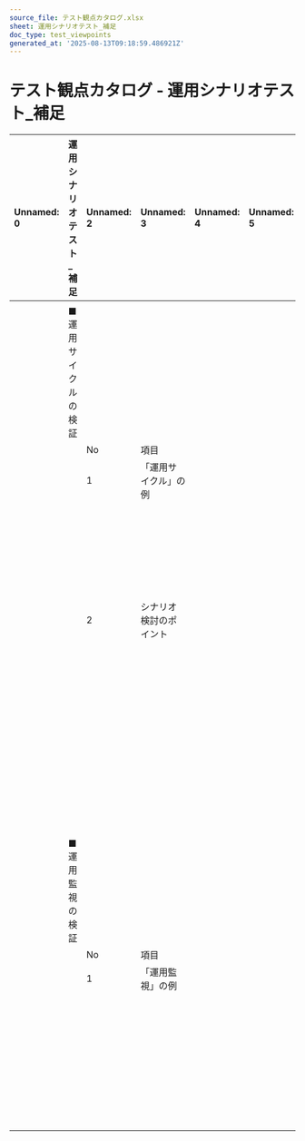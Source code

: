 ```yaml
---
source_file: テスト観点カタログ.xlsx
sheet: 運用シナリオテスト_補足
doc_type: test_viewpoints
generated_at: '2025-08-13T09:18:59.486921Z'
---
```


# テスト観点カタログ - 運用シナリオテスト_補足

| Unnamed: 0   | 運用シナリオテスト_補足   | Unnamed: 2   | Unnamed: 3   | Unnamed: 4   | Unnamed: 5   | Unnamed: 6   | Unnamed: 7            |
|:-------------|:---------------|:-------------|:-------------|:-------------|:-------------|:-------------|:----------------------|
|              |                |              |              |              |              |              |                       |
|              | ■運用サイクルの検証     |              |              |              |              |              |                       |
|              |                | No           | 項目           |              |              |              | 詳細                    |
|              |                | 1            | 「運用サイクル」の例   |              |              |              | ・日次                   |
|              |                |              |              |              |              |              | ・週次                   |
|              |                |              |              |              |              |              | ・月次                   |
|              |                |              |              |              |              |              | ・年次                   |
|              |                |              |              |              |              |              | ・複数年次                 |
|              |                | 2            | シナリオ検討のポイント  |              |              |              | ・実際に起こり得る特異なケースを考慮する。 |
|              |                |              |              |              |              |              | ・運用サイクルに休日が含まれる場合     |
|              |                |              |              |              |              |              | ・運用サイクルに長期の休日が重なった場合  |
|              |                |              |              |              |              |              | ・日や月をまたぐ場合            |
|              |                |              |              |              |              |              |                       |
|              |                |              |              |              |              |              |                       |
|              | ■運用監視の検証       |              |              |              |              |              |                       |
|              |                | No           | 項目           |              |              |              | 詳細                    |
|              |                | 1            | 「運用監視」の例     |              |              |              | ・ジョブ監視                |
|              |                |              |              |              |              |              | ・死活監視                 |
|              |                |              |              |              |              |              | ・リソース監視               |
|              |                |              |              |              |              |              | ・ネットワーク監視             |
|              |                |              |              |              |              |              | ・メッセージ監視              |

